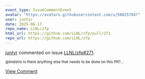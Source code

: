```yaml
---
event_type: IssueCommentEvent
avatar: "https://avatars.githubusercontent.com/u/50025784?"
user: juntyr
date: 2025-06-17
repo_name: LLNL/zfp
html_url: https://github.com/LLNL/zfp/pull/271
repo_url: https://github.com/LLNL/zfp
---
```


<a href='https://github.com/juntyr' target='_blank'>juntyr</a> commented on issue <a href='https://github.com/LLNL/zfp/pull/271' target='_blank'>LLNL/zfp#271</a>.

<small>@lindstro Is there anything else that needs to be done on this PR?...</small>

<a href='https://github.com/LLNL/zfp/pull/271' target='_blank'>View Comment</a>